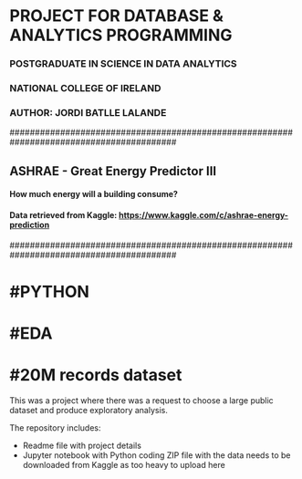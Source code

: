 # PROJECT FOR DATABASE & ANALYTICS PROGRAMMING
### POSTGRADUATE IN SCIENCE IN DATA ANALYTICS
### NATIONAL COLLEGE OF IRELAND
### AUTHOR: JORDI BATLLE LALANDE
#########################################################################################
## ASHRAE - Great Energy Predictor III
#### How much energy will a building consume?
#### Data retrieved from Kaggle: https://www.kaggle.com/c/ashrae-energy-prediction
#########################################################################################

# #PYTHON
# #EDA
# #20M records dataset

This was a project where there was a request to choose a large public dataset and produce exploratory analysis.

The repository includes:
- Readme file with project details
- Jupyter notebook with Python coding
ZIP file with the data needs to be downloaded from Kaggle as too heavy to upload here
